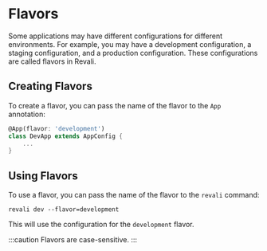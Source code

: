 # Flavors

Some applications may have different configurations for different environments. For example, you may have a development configuration, a staging configuration, and a production configuration. These configurations are called flavors in Revali.

## Creating Flavors

To create a flavor, you can pass the name of the flavor to the `App` annotation:

```dart
@App(flavor: 'development')
class DevApp extends AppConfig {
    ...
}
```

## Using Flavors

To use a flavor, you can pass the name of the flavor to the `revali` command:

```shell
revali dev --flavor=development
```

This will use the configuration for the `development` flavor.

:::caution
Flavors are case-sensitive.
:::